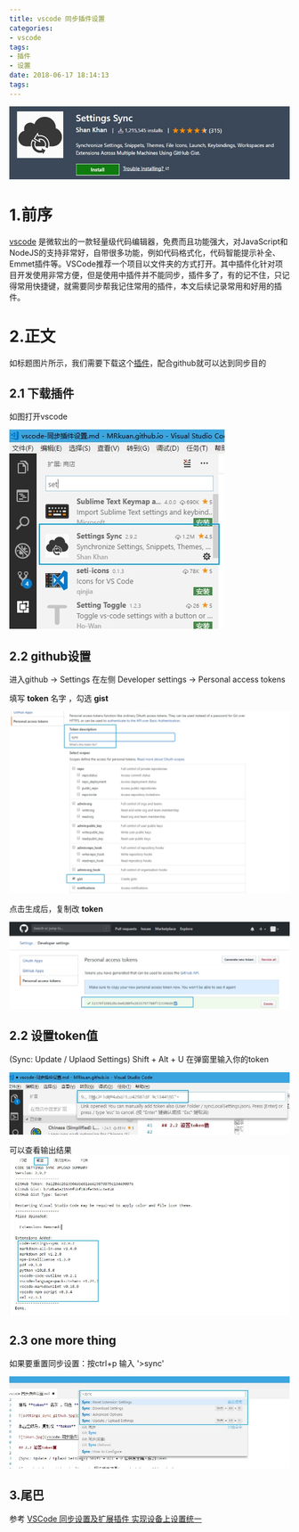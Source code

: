 ```yaml
---
title: vscode 同步插件设置
categories:
- vscode
tags:
- 插件
- 设置
date: 2018-06-17 18:14:13
tags:
---
```


![title.jpg](vscode-同步插件设置\title.jpg)
<!-- more -->

# 1.前序

[vscode](https://code.visualstudio.com/) 是微软出的一款轻量级代码编辑器，免费而且功能强大，对JavaScript和NodeJS的支持非常好，自带很多功能，例如代码格式化，代码智能提示补全、Emmet插件等。VSCode推荐一个项目以文件夹的方式打开。其中插件化针对项目开发使用非常方便，但是使用中插件并不能同步，插件多了，有的记不住，只记得常用快捷键，就需要同步帮我记住常用的插件，本文后续记录常用和好用的插件。

# 2.正文

如标题图片所示，我们需要下载这个[插件](https://marketplace.visualstudio.com/items?itemName=Shan.code-settings-sync)，配合github就可以达到同步目的

## 2.1 下载插件

如图打开vscode

![settings_sync_icon.jpg](vscode-同步插件设置\settings_sync_icon.jpg)

## 2.2 github设置

进入github -> Settings 在左侧 Developer settings -> Personal access tokens

填写 **token** 名字 ，勾选 **gist**

![settings_sync_github.jpg](vscode-同步插件设置\settings_sync_github.jpg)

点击生成后，复制改 **token**

![token.jpg](vscode-同步插件设置\token.jpg)

## 2.2 设置token值

(Sync: Update / Uplaod Settings) Shift + Alt + U 在弹窗里输入你的token

![vscode_token_setting.jpg](vscode-同步插件设置\vscode_token_setting.jpg)

可以查看输出结果
![vscode_sync.jpg](vscode-同步插件设置\vscode_sync.jpg)


## 2.3 one more thing

如果要重置同步设置：按ctrl+p  输入  '>sync' 

![sync_cmd.jpg](vscode-同步插件设置\sync_cmd.jpg)

## 3.尾巴

参考 [VSCode 同步设置及扩展插件 实现设备上设置统一](https://www.cnblogs.com/kenz520/p/7416836.html)
